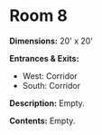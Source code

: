 # Room 8

**Dimensions:** 20' x 20'

**Entrances & Exits:**
- West: Corridor
- South: Corridor

**Description:**
Empty.

**Contents:**
Empty.
